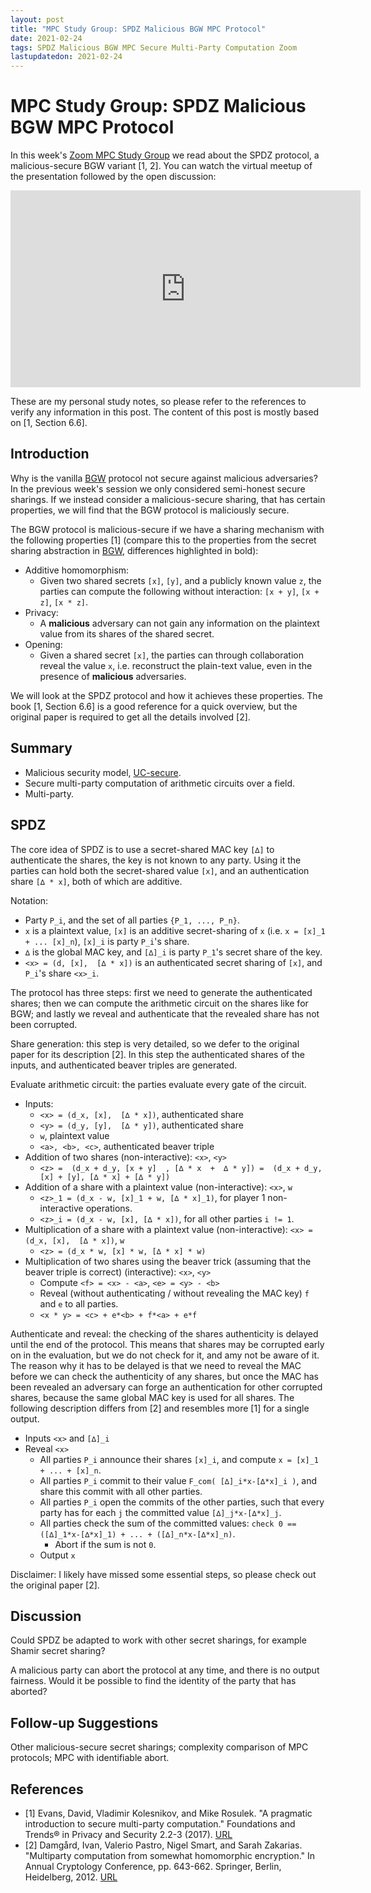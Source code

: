 ```yaml
---
layout: post
title: "MPC Study Group: SPDZ Malicious BGW MPC Protocol"
date: 2021-02-24
tags: SPDZ Malicious BGW MPC Secure Multi-Party Computation Zoom
lastupdatedon: 2021-02-24
---
```


# MPC Study Group: SPDZ Malicious BGW MPC Protocol

In this week's [Zoom MPC Study Group](zoom-secure-multi-party-computation-study-group) we read about the SPDZ protocol, a malicious-secure BGW variant [1, 2].
You can watch the virtual meetup of the presentation followed by the open discussion:

<div style="text-align: center;">
<iframe width="560" height="315" src="https://www.youtube.com/embed/hUrBS8TloFM" frameborder="0" allow="accelerometer; autoplay; clipboard-write; encrypted-media; gyroscope; picture-in-picture" allowfullscreen></iframe>
</div>

These are my personal study notes, so please refer to the references to verify any information in this post. The content of this post is mostly based on [1, Section 6.6].

## Introduction
Why is the vanilla [BGW](bgw-protocol-and-beaver-triples)  protocol not secure against malicious adversaries?
In the previous week's session we only considered semi-honest secure sharings.
If we instead consider a malicious-secure sharing, that has certain properties, we will find that the BGW protocol is maliciously secure.

The BGW protocol is malicious-secure if we have a sharing mechanism with the following properties [1] (compare this to the properties from the secret sharing abstraction in [BGW](bgw-protocol-and-beaver-triples), differences highlighted in bold):
* Additive homomorphism:
  * Given two shared secrets `[x]`, `[y]`, and a publicly known value `z`, the parties can compute the following without interaction: `[x + y]`, `[x + z]`, `[x * z]`.
* Privacy:
  * A **malicious** adversary can not gain any information on the plaintext value from its shares of the shared secret.
* Opening:
  * Given a shared secret `[x]`, the parties can through collaboration reveal the value `x`, i.e. reconstruct the plain-text value, even in the presence of **malicious** adversaries.

We will look at the SPDZ protocol and how it achieves these properties.
The book [1, Section 6.6] is a good reference for a quick overview, but the original paper is required to get all the details involved [2].

## Summary
* Malicious security model, [UC-secure](https://en.wikipedia.org/wiki/Universal_composability).
* Secure multi-party computation of arithmetic circuits over a field.
* Multi-party.

## SPDZ
The core idea of SPDZ is to use a secret-shared MAC key `[∆]` to authenticate the shares, the key is not known to any party.
Using it the parties can hold both the secret-shared value `[x]`, and an authentication share `[∆ * x]`, both of which are additive.

Notation:
* Party `P_i`, and the set of all parties `{P_1, ..., P_n}`.
* `x` is a plaintext value, `[x]` is an additive secret-sharing of `x` (i.e. `x = [x]_1 + ... [x]_n`), `[x]_i` is party `P_i`'s share.
* `∆` is the global MAC key, and `[∆]_i` is party `P_1`'s secret share of the key.
* `<x> = (d, [x],  [∆ * x])` is an authenticated secret sharing of `[x]`, and `P_i`'s share `<x>_i`.

The protocol has three steps: first we need to generate the authenticated shares; then we can compute the arithmetic circuit on the shares like for BGW; and lastly we reveal and authenticate that the revealed share has not been corrupted.

Share generation: this step is very detailed, so we defer to the original paper for its description [2].
In this step the authenticated shares of the inputs, and authenticated beaver triples are generated.

Evaluate arithmetic circuit: the parties evaluate every gate of the circuit.
* Inputs:
  * `<x> = (d_x, [x],  [∆ * x])`, authenticated share
  * `<y> = (d_y, [y],  [∆ * y])`, authenticated share
  * `w`, plaintext value
  * `<a>, <b>, <c>`, authenticated beaver triple
* Addition of two shares (non-interactive): `<x>`, `<y>`
  * `<z> =  (d_x + d_y, [x + y]  , [∆ * x  +  ∆ * y]) =  (d_x + d_y, [x] + [y], [∆ * x] + [∆ * y])`
* Addition of a share with a plaintext value (non-interactive): `<x>`, `w`
  * `<z>_1 = (d_x - w, [x]_1 + w, [∆ * x]_1)`, for player 1 non-interactive operations.
  * `<z>_i = (d_x - w, [x], [∆ * x])`, for all other parties `i != 1`.
* Multiplication of a share with a plaintext value (non-interactive): `<x> = (d_x, [x],  [∆ * x])`, `w`
  * `<z> = (d_x * w, [x] * w, [∆ * x] * w)`
* Multiplication of two shares using the beaver trick (assuming that the beaver triple is correct) (interactive): `<x>`, `<y>`
  * Compute `<f> = <x> - <a>`, `<e> = <y> - <b>`
  * Reveal (without authenticating / without revealing the MAC key) `f` and `e` to all parties.
  * `<x * y> = <c> + e*<b> + f*<a> + e*f`

Authenticate and reveal: the checking of the shares authenticity is delayed until the end of the protocol.
This means that shares may be corrupted early on in the evaluation, but we do not check for it, and amy not be aware of it.
The reason why it has to be delayed is that we need to reveal the MAC before we can check the authenticity of any shares, but once the MAC has been revealed an adversary can forge an authentication for other corrupted shares, because the same global MAC key is used for all shares. The following description differs from [2] and resembles more [1] for a single output.
* Inputs `<x>` and `[∆]_i`
* Reveal `<x>`
  * All parties `P_i` announce their shares `[x]_i`, and compute `x = [x]_1 + ... + [x]_n`.
  * All parties `P_i` commit to their value `F_com( [∆]_i*x-[∆*x]_i )`, and share this commit with all other parties.
  * All parties `P_i` open the commits of the other parties, such that every party has for each `j` the committed value `[∆]_j*x-[∆*x]_j`.
  * All parties check the sum of the committed values: `check 0 == ([∆]_1*x-[∆*x]_1) + ... + ([∆]_n*x-[∆*x]_n)`.
    * Abort if the sum is not `0`.
  * Output `x`

Disclaimer: I likely have missed some essential steps, so please check out the original paper [2].

## Discussion
Could SPDZ be adapted to work with other secret sharings, for example Shamir secret sharing?

A malicious party can abort the protocol at any time, and there is no output fairness.
Would it be possible to find the identity of the party that has aborted?

## Follow-up Suggestions
Other malicious-secure secret sharings; complexity comparison of MPC protocols; MPC with identifiable abort.

## References
* [1] Evans, David, Vladimir Kolesnikov, and Mike Rosulek. "A pragmatic introduction to secure multi-party computation." Foundations and Trends® in Privacy and Security 2.2-3 (2017). [URL](https://securecomputation.org/)
* [2] Damgård, Ivan, Valerio Pastro, Nigel Smart, and Sarah Zakarias. "Multiparty computation from somewhat homomorphic encryption." In Annual Cryptology Conference, pp. 643-662. Springer, Berlin, Heidelberg, 2012. [URL](https://eprint.iacr.org/2011/535)

